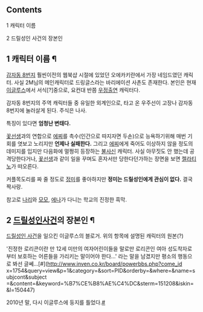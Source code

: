 ## Contents

    

1 캐릭터 이름

2 드릴성인 사건의 장본인

## 1 캐릭터 이름 ¶

  

[감자동 8번지](%EA%B0%90%EC%9E%90%EB%8F%99%208%EB%B2%88%EC%A7%80.md) 훨씬이전의 웹북샵
시절에 있었던 오에카키란에서 가장 네임드였던 캐릭터. 사실 2M님의 메인캐릭터로 드링글스라는 바리에이션 사촌도 존재한다. 본인은 현재
[이글루스](%EC%9D%B4%EA%B8%80%EB%A3%A8%EC%8A%A4.md)에서 서식[?]중으로, 요컨대 반쯤
[우정출연](%EC%9A%B0%EC%A0%95%EC%B6%9C%EC%97%B0.md) 캐릭터다.

  

감자동 8번지의 주역 캐릭터들 중 유일한 외계인으로, 타고 온 우주선이 고장나 감자동 8번지에 눌러살게 된다. 주식은 나사.  

  

특징이 있다면 **엄청난 변태다.**

  

[꽃선생](%EA%BD%83%EC%84%A0%EC%83%9D.md)과의 연합으로
[에찌](%EC%97%90%EC%B0%8C.md)를 촉수(인간으로 따지자면 두손)으로 능욕하기위해 매번 기회를 엿보고 노리지만
**언제나 실패한다.** 그리고 [에찌](%EC%97%90%EC%B0%8C.md)에게 죽어도 이상하지 않을 정도의 데미지를 입지만
다음화에 멀쩡히 등장하는 [불사신](%EB%B6%88%EC%82%AC%EC%8B%A0.md) 캐릭터. 사실 아무짓도 안 했는데
공격당한다거나, [꽃선생](%EA%BD%83%EC%84%A0%EC%83%9D.md)과 같이 일을 꾸며도 혼자서만 당한다던가하는 장면을
보면 [젤라티노](%EC%A0%A4%EB%9D%BC%ED%8B%B0%EB%85%B8.md)가 떠오른다.

  

커플목도리를 짜 줄 정도로 [정미](%EC%A0%95%EB%AF%B8.md)를 좋아하지만 **정미는 드릴성인에게 관심이 없다.** 결국
짝사랑.

  
  

참고로 [나리](%EB%82%98%EB%A6%AC.md)와 [모모](%EB%AA%A8%EB%AA%A8.md),
[에나](%EC%97%90%EB%82%98.md)가 다니는 학교의 진정한 흑막.

  

## 2 [드릴성인사건](%EB%93%9C%EB%A6%B4%EC%84%B1%EC%9D%B8%20%EC%82%AC%EA%B1%B4.md)의 장본인 ¶

  

[드릴성인 사건](%EB%93%9C%EB%A6%B4%EC%84%B1%EC%9D%B8%20%EC%82%AC%EA%B1%B4.md)을
일으킨 이글루스의 블로거. 위의 항목에 설명된 캐릭터의 원본(?)

  

'진정한 로리콘이란 만 12세 미만의 여자어린이들을 말로만 로리콘인 여아 성도착자로부터 보호하는 어른들을 가리키는 말이어야 한다...' 라는
말을 남겼지만 평소의 행동으로 봐선 글쎄...[#](http://www.inven.co.kr/board/powerbbs.php?come_id
x=1754&query=view&p=1&category=&sort=PID&orderby=&where=&name=subjcont&subject
=&content=&keyword=%B7%CE%B8%AE%C4%DC&sterm=151208&iskin=&l=150447)

  

2010년 말, 다시 이글루스에 둥지를 틀었다.[#](http://drill2m.egloos.com/)

